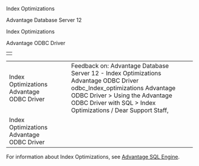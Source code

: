 Index Optimizations




Advantage Database Server 12  

Index Optimizations

Advantage ODBC Driver

|  |
| --- |
|  |

|  |  |  |  |  |
| --- | --- | --- | --- | --- |
| Index Optimizations  Advantage ODBC Driver |  |  | Feedback on: Advantage Database Server 12 - Index Optimizations Advantage ODBC Driver odbc\_Index\_optimizations Advantage ODBC Driver > Using the Advantage ODBC Driver with SQL > Index Optimizations / Dear Support Staff, |  |
| Index Optimizations  Advantage ODBC Driver |  |  |  |  |

For information about Index Optimizations, see [Advantage SQL Engine](master_advantage_sql_engine.htm).
